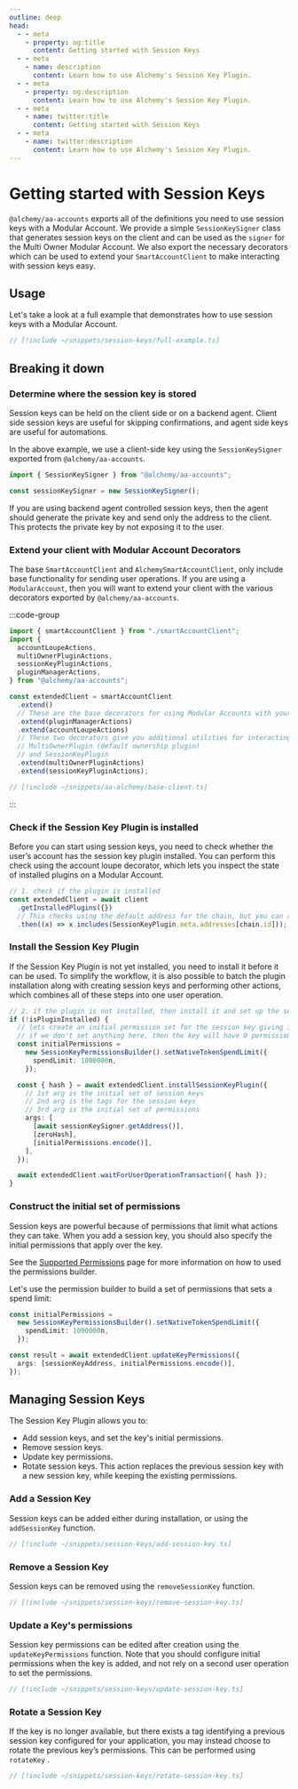 ```yaml
---
outline: deep
head:
  - - meta
    - property: og:title
      content: Getting started with Session Keys
  - - meta
    - name: description
      content: Learn how to use Alchemy's Session Key Plugin.
  - - meta
    - property: og:description
      content: Learn how to use Alchemy's Session Key Plugin.
  - - meta
    - name: twitter:title
      content: Getting started with Session Keys
  - - meta
    - name: twitter:description
      content: Learn how to use Alchemy's Session Key Plugin.
---
```


# Getting started with Session Keys

`@alchemy/aa-accounts` exports all of the definitions you need to use session keys with a Modular Account. We provide a simple `SessionKeySigner` class that generates session keys on the client and can be used as the `signer` for the Multi Owner Modular Account.
We also export the necessary decorators which can be used to extend your `SmartAccountClient` to make interacting with session keys easy.

## Usage

Let's take a look at a full example that demonstrates how to use session keys with a Modular Account.

```ts [full-example.ts]
// [!include ~/snippets/session-keys/full-example.ts]
```

## Breaking it down

### Determine where the session key is stored

Session keys can be held on the client side or on a backend agent. Client side session keys are useful for skipping confirmations, and agent side keys are useful for automations.

In the above example, we use a client-side key using the `SessionKeySigner` exported from `@alchemy/aa-accounts`.

```ts
import { SessionKeySigner } from "@alchemy/aa-accounts";

const sessionKeySigner = new SessionKeySigner();
```

If you are using backend agent controlled session keys, then the agent should generate the private key and send only the address to the client. This protects the private key by not exposing it to the user.

### Extend your client with Modular Account Decorators

The base `SmartAccountClient` and `AlchemySmartAccountClient`, only include base functionality for sending user operations. If you are using a `ModularAccount`, then you will want to extend your client with the various decorators exported by `@alchemy/aa-accounts`.

:::code-group

```ts
import { smartAccountClient } from "./smartAccountClient";
import {
  accountLoupeActions,
  multiOwnerPluginActions,
  sessionKeyPluginActions,
  pluginManagerActions,
} from "@alchemy/aa-accounts";

const extendedClient = smartAccountClient
  .extend()
  // These are the base decorators for using Modular Accounts with your client
  .extend(pluginManagerActions)
  .extend(accountLoupeActions)
  // These two decorators give you additional utilities for interacting with the
  // MultiOwnerPlugin (default ownership plugin)
  // and SessionKeyPlugin
  .extend(multiOwnerPluginActions)
  .extend(sessionKeyPluginActions);
```

```ts [smartAccountClient.ts]
// [!include ~/snippets/aa-alchemy/base-client.ts]
```

:::

### Check if the Session Key Plugin is installed

Before you can start using session keys, you need to check whether the user’s account has the session key plugin installed. You can perform this check using the account loupe decorator, which lets you inspect the state of installed plugins on a Modular Account.

```ts
// 1. check if the plugin is installed
const extendedClient = await client
  .getInstalledPlugins({})
  // This checks using the default address for the chain, but you can always pass in your own plugin address here as an override
  .then((x) => x.includes(SessionKeyPlugin.meta.addresses[chain.id]));
```

### Install the Session Key Plugin

If the Session Key Plugin is not yet installed, you need to install it before it can be used. To simplify the workflow, it is also possible to batch the plugin installation along with creating session keys and performing other actions, which combines all of these steps into one user operation.

```ts
// 2. if the plugin is not installed, then install it and set up the session key
if (!isPluginInstalled) {
  // lets create an initial permission set for the session key giving it an eth spend limit
  // if we don't set anything here, then the key will have 0 permissions
  const initialPermissions =
    new SessionKeyPermissionsBuilder().setNativeTokenSpendLimit({
      spendLimit: 1000000n,
    });

  const { hash } = await extendedClient.installSessionKeyPlugin({
    // 1st arg is the initial set of session keys
    // 2nd arg is the tags for the session keys
    // 3rd arg is the initial set of permissions
    args: [
      [await sessionKeySigner.getAddress()],
      [zeroHash],
      [initialPermissions.encode()],
    ],
  });

  await extendedClient.waitForUserOperationTransaction({ hash });
}
```

### Construct the initial set of permissions

Session keys are powerful because of permissions that limit what actions they can take. When you add a session key, you should also specify the initial permissions that apply over the key.

See the [Supported Permissions](./supported-permissions.md#using-the-permissionsbuilder) page for more information on how to used the permissions builder.

Let's use the permission builder to build a set of permissions that sets a spend limit:

```ts
const initialPermissions =
  new SessionKeyPermissionsBuilder().setNativeTokenSpendLimit({
    spendLimit: 1000000n,
  });

const result = await extendedClient.updateKeyPermissions({
  args: [sessionKeyAddress, initialPermissions.encode()],
});
```

## Managing Session Keys

The Session Key Plugin allows you to:

- Add session keys, and set the key's initial permissions.
- Remove session keys.
- Update key permissions.
- Rotate session keys. This action replaces the previous session key with a new session key, while keeping the existing permissions.

### Add a Session Key

Session keys can be added either during installation, or using the `addSessionKey` function.

```ts [add-session-key.ts]
// [!include ~/snippets/session-keys/add-session-key.ts]
```

### Remove a Session Key

Session keys can be removed using the `removeSessionKey` function.

```ts [remove-session-key.ts]
// [!include ~/snippets/session-keys/remove-session-key.ts]
```

### Update a Key's permissions

Session key permissions can be edited after creation using the `updateKeyPermissions` function. Note that you should configure initial permissions when the key is added, and not rely on a second user operation to set the permissions.

```ts [update-session-key.ts]
// [!include ~/snippets/session-keys/update-session-key.ts]
```

### Rotate a Session Key

If the key is no longer available, but there exists a tag identifying a previous session key configured for your application, you may instead choose to rotate the previous key’s permissions. This can be performed using `rotateKey` .

```ts [rotate-session-key.ts]
// [!include ~/snippets/session-keys/rotate-session-key.ts]
```
